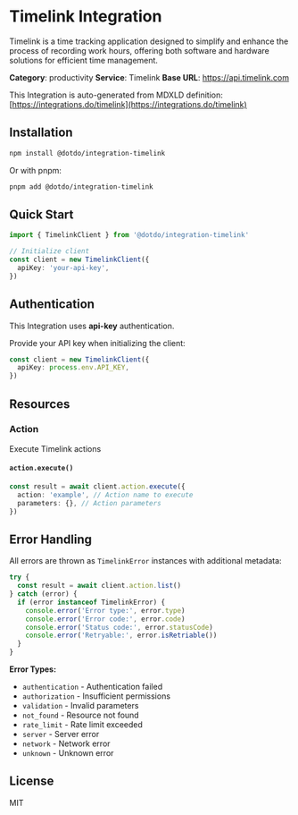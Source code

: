 # Timelink Integration

Timelink is a time tracking application designed to simplify and enhance the process of recording work hours, offering both software and hardware solutions for efficient time management.

**Category**: productivity
**Service**: Timelink
**Base URL**: https://api.timelink.com

This Integration is auto-generated from MDXLD definition: [https://integrations.do/timelink](https://integrations.do/timelink)

## Installation

```bash
npm install @dotdo/integration-timelink
```

Or with pnpm:

```bash
pnpm add @dotdo/integration-timelink
```

## Quick Start

```typescript
import { TimelinkClient } from '@dotdo/integration-timelink'

// Initialize client
const client = new TimelinkClient({
  apiKey: 'your-api-key',
})
```

## Authentication

This Integration uses **api-key** authentication.

Provide your API key when initializing the client:

```typescript
const client = new TimelinkClient({
  apiKey: process.env.API_KEY,
})
```

## Resources

### Action

Execute Timelink actions

#### `action.execute()`

```typescript
const result = await client.action.execute({
  action: 'example', // Action name to execute
  parameters: {}, // Action parameters
})
```

## Error Handling

All errors are thrown as `TimelinkError` instances with additional metadata:

```typescript
try {
  const result = await client.action.list()
} catch (error) {
  if (error instanceof TimelinkError) {
    console.error('Error type:', error.type)
    console.error('Error code:', error.code)
    console.error('Status code:', error.statusCode)
    console.error('Retryable:', error.isRetriable())
  }
}
```

**Error Types:**

- `authentication` - Authentication failed
- `authorization` - Insufficient permissions
- `validation` - Invalid parameters
- `not_found` - Resource not found
- `rate_limit` - Rate limit exceeded
- `server` - Server error
- `network` - Network error
- `unknown` - Unknown error

## License

MIT
